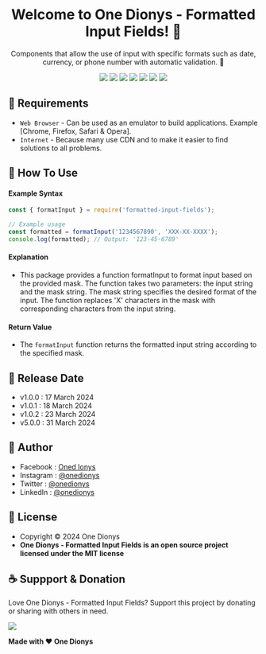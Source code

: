 <h1 align="center">Welcome to One Dionys - Formatted Input Fields! 👋 </h1>

<p align="center">Components that allow the use of input with specific formats such as date, currency, or phone number with automatic validation. 💖 </p>

<p align="center">
<img src="https://img.shields.io/github/contributors/onedionys/onedionys-formatted-input-fields?style=flat-square">
<img src="https://img.shields.io/github/issues/onedionys/onedionys-formatted-input-fields?style=flat-square">
<img src="https://img.shields.io/github/stars/onedionys/onedionys-formatted-input-fields?style=flat-square"> 
<img src="https://img.shields.io/github/forks/onedionys/onedionys-formatted-input-fields?style=flat-square">
<img src="https://img.shields.io/github/last-commit/onedionys/onedionys-formatted-input-fields.svg?style=flat-square">
<img src="https://img.shields.io/github/languages/code-size/onedionys/onedionys-formatted-input-fields?style=flat-square">
<img src="https://img.shields.io/github/license/onedionys/onedionys-formatted-input-fields?style=flat-square">
</p>

## 💾 Requirements

* `Web Browser` - Can be used as an emulator to build applications. Example [Chrome, Firefox, Safari & Opera].
* `Internet` - Because many use CDN and to make it easier to find solutions to all problems.

## 🎯 How To Use

#### Example Syntax

```javascript
const { formatInput } = require('formatted-input-fields');

// Example usage
const formatted = formatInput('1234567890', 'XXX-XX-XXXX');
console.log(formatted); // Output: '123-45-6789'
```

#### Explanation

* This package provides a function formatInput to format input based on the provided mask. The function takes two parameters: the input string and the mask string. The mask string specifies the desired format of the input. The function replaces 'X' characters in the mask with corresponding characters from the input string.

#### Return Value

* The `formatInput` function returns the formatted input string according to the specified mask.

## 📆 Release Date

* v1.0.0 : 17 March 2024
* v1.0.1 : 18 March 2024
* v1.0.2 : 23 March 2024
* v5.0.0 : 31 March 2024

## 🧑 Author

* Facebook : <a href="https://www.facebook.com/theonedionys"> Oned Ionys</a>
* Instagram : <a href="https://www.instagram.com/onedionys/"> @onedionys</a>
* Twitter : <a href="https://twitter.com/onedionys"> @onedionys</a>
* LinkedIn :  <a href="https://www.linkedin.com/in/onedionys/"> @onedionys</a>

## 📝 License

* Copyright © 2024 One Dionys
* **One Dionys - Formatted Input Fields is an open source project licensed under the MIT license**

## ☕️ Suppport & Donation

Love One Dionys - Formatted Input Fields? Support this project by donating or sharing with others in need.

<a href="https://www.buymeacoffee.com/onedionys"><img src="https://img.shields.io/badge/Buy_Me_A_Coffee-FFDD00?style=for-the-badge&logo=buy-me-a-coffee&logoColor=black"/> </a>

**Made with ❤️ One Dionys**
